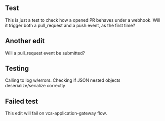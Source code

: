 ## Test

This is just a test to check how a opened PR behaves under a webhook. Will it trigger both a pull_request and a push event, as the first time?

## Another edit

Will a pull_request event be submitted?

## Testing

Calling to log w/errors. Checking if JSON nested objects deserialize/serialize correctly

## Failed test

This edit will fail on vcs-application-gateway flow.
